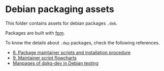 # Debian packaging assets

This folder contains assets for debian packages `.deb`.

Packages are built with [fpm](https://fpm.readthedocs.io/).

To know the details about `.dep` packages, check the following references.

- [6. Package maintainer scripts and installation procedure](https://www.debian.org/doc/debian-policy/ch-maintainerscripts.html)
- [9. Maintainer script flowcharts](https://www.debian.org/doc/debian-policy/ap-flowcharts.html)
- [Manpages of dpkg-dev in Debian testing](https://manpages.debian.org/testing/dpkg-dev/)
